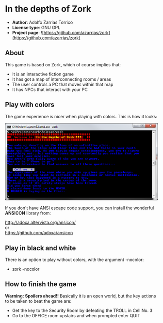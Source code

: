 # In the depths of Zork

* **Author**: Adolfo Zarrias Torrico
* **License type**: GNU GPL
* **Project page**: ![https://github.com/azarrias/zork](https://github.com/azarrias/zork)

## About
This game is based on Zork, which of course implies that:
* It is an interactive fiction game
* It has got a map of interconnecting rooms / areas
* The user controls a PC that moves within that map
* It has NPCs that interact with your PC

## Play with colors
The game experience is nicer when playing with colors.
This is how it looks:   

![Screenshot](https://github.com/azarrias/zork/blob/master/wiki/screenshot.png)

If you don't have ANSI escape code support, you can install the wonderful **ANSICON** library from:

http://adoxa.altervista.org/ansicon/   
or   
https://github.com/adoxa/ansicon

## Play in black and white
There is an option to play without colors, with the argument -nocolor:
* zork -nocolor

## How to finish the game
**Warning: Spoilers ahead!!**
Basically it is an open world, but the key actions to be taken to beat the game are:
* Get the key to the Security Room by defeating the TROLL in Cell No. 3
* Go to the OFFICE room upstairs and when prompted enter QUIT
